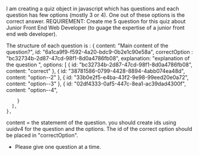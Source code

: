 I am creating a quiz object in javascript which has questions and each question has few options (mostly 3 or 4). One out of these options is the correct answer.
REQUIREMENT:
Create me 5 question for this quiz about 
Junior Front End Web Developer (to guage the expertise of a junior front end web developer). 

The structure of each question is :
 {
      content: "Main content of the question?",
      id: "6a1ca9f9-f592-4a20-bdc9-0b2e1c90e58a",
      correctOption : "bc32734b-2d87-47cd-98f1-8d0a4786fb08",
      explanation: "explanation of the question ",
      options: [
        {
          id: "bc32734b-2d87-47cd-98f1-8d0a4786fb08",
          content: "correct"
        },
        {
          id: "38781586-0799-4428-8894-4abb074ea48d",
          content: "option--2" 
        },
        {
          id: "33b0e2f5-e4ba-43f2-9e98-99eed20e0a72",
          content: "option--3"
        },
        {
          id: "02df4333-0af5-447c-8ea1-ac39dad4300f",
          content: "option--4",
          
        }
      ],
    },

content = the statememt of the question.
you should create ids using uuidv4 for the question and the options.
The id of the correct option should be placed in "correctOption".

- Please give one question at a time.